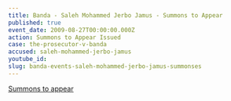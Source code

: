 ```yaml
---
title: Banda - Saleh Mohammed Jerbo Jamus - Summons to Appear
published: true
event_date: 2009-08-27T00:00:00.000Z
action: Summons to Appear Issued
case: the-prosecutor-v-banda
accused: saleh-mohammed-jerbo-jamus
youtube_id:
slug: banda-events-saleh-mohammed-jerbo-jamus-summonses
---
```



[Summons to appear](https://www.icc-cpi.int/Pages/record.aspx?docNo=ICC-02/05-03/09)